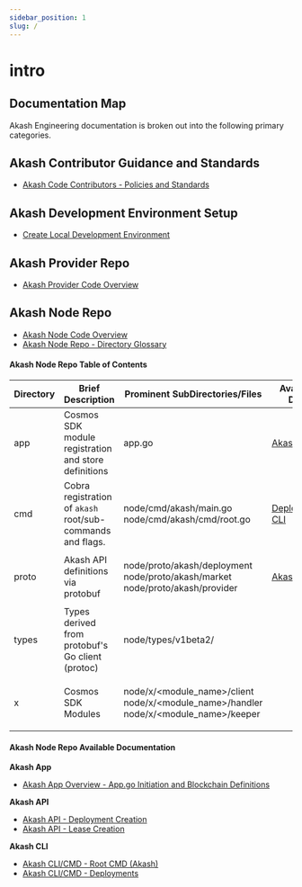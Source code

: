 ```yaml
---
sidebar_position: 1
slug: /
---
```


# intro

## Documentation Map

Akash Engineering documentation is broken out into the following primary categories.

## Akash Contributor Guidance and Standards

* [Akash Code Contributors - Policies and Standards](akashcontributors-2/contributors-overview.md)

## Akash Development Environment Setup

* [Create Local Development Environment](akash-dev-env.md)

## Akash Provider Repo

* [Akash Provider Code Overview](provider/provider-repo-overview/)

## Akash Node Repo

* [Akash Node Code Overview](node/node-repo-overview/)
* [Akash Node Repo - Directory Glossary](node/akash-node-glossary.md)

#### Akash Node Repo Table of Contents

| Directory | Brief Description                                          | Prominent SubDirectories/Files                                                                                   | Available Docs                        |
| --------- | ---------------------------------------------------------- | ---------------------------------------------------------------------------------------------------------------- | ------------------------------------- |
| app       | Cosmos SDK module registration and store definitions       | app.go                                                                                                           | [Akash App](intro.md#akash-app)       |
| cmd       | Cobra registration of `akash` root/sub-commands and flags. | <p>node/cmd/akash/main.go<br>node/cmd/akash/cmd/root.go</p>                                                      | [Deployments CLI](intro.md#akash-cli) |
| proto     | Akash API definitions via protobuf                         | <p>node/proto/akash/deployment<br>node/proto/akash/market<br>node/proto/akash/provider</p>                       | [Akash API](intro.md#akash-api)       |
| types     | Types derived from protobuf's Go client (protoc)           | node/types/v1beta2/                                                                                              |                                       |
| x         | Cosmos SDK Modules                                         | <p>node/x/&#x3C;module_name>/client<br>node/x/&#x3C;module_name>/handler<br>node/x/&#x3C;module_name>/keeper</p> |                                       |

#### Akash Node Repo Available Documentation

**Akash App**

* [Akash App Overview - App.go Initiation and Blockchain Definitions](node/akashapp/akash-app-overview.md)

**Akash API**

* [Akash API - Deployment Creation](node/deployments/deployments-tendermint-rpc-endpoint-overview.md)
* [Akash API - Lease Creation](node/leases/leases-api-overview.md)

**Akash CLI**

* [Akash CLI/CMD - Root CMD (Akash)](node/akashapp/root-command-registration.md)
* [Akash CLI/CMD - Deployments](node/deployments/deployments-cli-client.md)
